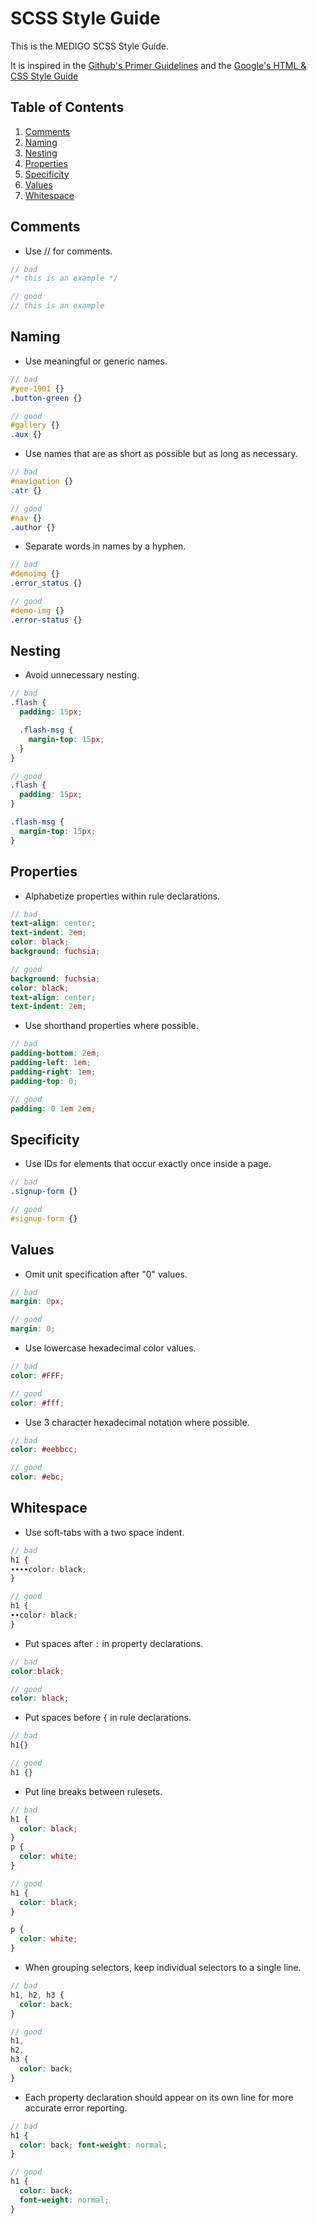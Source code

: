# SCSS Style Guide

This is the MEDIGO SCSS Style Guide.

It is inspired in the [Github's Primer Guidelines](http://primercss.io/guidelines/)
and the [Google's HTML & CSS Style Guide](http://google.github.io/styleguide/htmlcssguide.xml)

## Table of Contents

1. [Comments](#comments)
1. [Naming](#naming)
1. [Nesting](#nesting)
1. [Properties](#properties)
1. [Specificity](#specificity)
1. [Values](#values)
1. [Whitespace](#whitespace)

## Comments

* Use // for comments.

```scss
// bad
/* this is an example */

// good
// this is an example
```

## Naming

* Use meaningful or generic names.

```scss
// bad
#yee-1901 {}
.button-green {}

// good
#gallery {}
.aux {}
```

* Use names that are as short as possible but as long as necessary.

```scss
// bad
#navigation {}
.atr {}

// good
#nav {}
.author {}
```

* Separate words in names by a hyphen.

```scss
// bad
#demoimg {}
.error_status {}

// good
#demo-img {}
.error-status {}
```

## Nesting

* Avoid unnecessary nesting.

```scss
// bad
.flash {
  padding: 15px;

  .flash-msg {
    margin-top: 15px;
  }
}

// good
.flash {
  padding: 15px;
}

.flash-msg {
  margin-top: 15px;
}
```

## Properties

* Alphabetize properties within rule declarations.

```scss
// bad
text-align: center;
text-indent: 2em;
color: black;
background: fuchsia;

// good
background: fuchsia;
color: black;
text-align: center;
text-indent: 2em;
```

* Use shorthand properties where possible.

```scss
// bad
padding-bottom: 2em;
padding-left: 1em;
padding-right: 1em;
padding-top: 0;

// good
padding: 0 1em 2em;
```

## Specificity

* Use IDs for elements that occur exactly once inside a page.

```scss
// bad
.signup-form {}

// good
#signup-form {}
```
 
## Values

* Omit unit specification after "0" values.

```scss
// bad
margin: 0px;

// good
margin: 0;
```

* Use lowercase hexadecimal color values.

```scss
// bad
color: #FFF;

// good
color: #fff;
```

* Use 3 character hexadecimal notation where possible.

```scss
// bad
color: #eebbcc;

// good
color: #ebc;
```

## Whitespace

* Use soft-tabs with a two space indent.

```scss
// bad
h1 {
∙∙∙∙color: black;
}

// good
h1 {
∙∙color: black;
}
```

* Put spaces after `:` in property declarations.

```scss
// bad
color:black;

// good
color: black;
```

* Put spaces before `{` in rule declarations.

```scss
// bad
h1{}

// good
h1 {}
```

* Put line breaks between rulesets.

```scss
// bad
h1 {
  color: black;
}
p {
  color: white;
}

// good
h1 {
  color: black;
}

p {
  color: white;
}

```

* When grouping selectors, keep individual selectors to a single line.

```scss
// bad
h1, h2, h3 {
  color: back;
}

// good
h1,
h2,
h3 {
  color: back;
}
```

* Each property declaration should appear on its own line for more accurate error reporting.

```scss
// bad
h1 {
  color: back; font-weight: normal;
}

// good
h1 {
  color: back;
  font-weight: normal;
}
```
